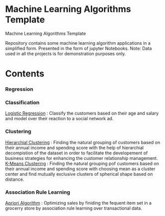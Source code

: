 # Machine Learning Algorithms Template
Machine Learning Algorithms Template


Repository contains some machine learning algorithm applications in a simplified form. Presented in the form of jupyter Notebooks.
Note: Data used in all the projects is for demonstration purposes only.

# Contents
### Regression
### Classification
 [Logistic Regression](https://github.com/rozhanam/ml-templates/blob/master/logistic_regression.ipynb) : Classify the customers based on their age and salary and model over their reaction to a social network ad.
### Clustering
 [Hierarchial Clustering](https://github.com/rozhanam/ml-templates/blob/master/Hierarchial_Clustering_template.ipynb) : Finding the natural grouping of customers based on their annual income and spending score with the help of hierarchial decompistion of the dataset in order to facilitate the developement of business strategies for enhancing the customer relationship management. 
 [K-Means Clustering]() : Finding the natural grouping pof customers based on their annual income and spending score with choosing mean as a cluster center and find mutually exclusive clusters of spherical shape based on distance. 
### Association Rule Learning 
 [Apriori Algorithm](https://github.com/rozhanam/ml-templates/blob/master/Apriori.ipynb)  : Optimizing sales by finiding the fequent item set in a grocerry store by association rule learning over transactional data.

 




